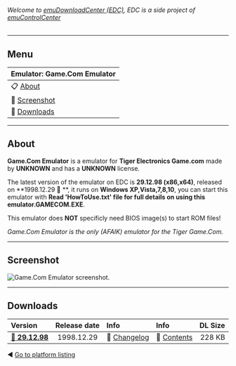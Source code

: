 ###### Welcome to [emuDownloadCenter (EDC)](https://github.com/PhoenixInteractiveNL/emuDownloadCenter/wiki/), EDC is a side project of [emuControlCenter](https://github.com/PhoenixInteractiveNL/emuControlCenter/wiki/)
***
## Menu
| **Emulator: Game.Com Emulator** |
|:---------|
| :clipboard: [About](#about) |
| :sunrise: [Screenshot](#screenshot) |
| :floppy_disk: [Downloads](#downloads) |
***
## About
**Game.Com Emulator** is a emulator for **Tiger Electronics Game.com** made by **UNKNOWN** and has a **UNKNOWN** license.

The latest version of the emulator on EDC is **29.12.98 (x86,x64)**, released on **1998.12.29 :triangular_flag_on_post: **, it runs on **Windows XP,Vista,7,8,10**, you can start this emulator with **Read 'HowToUse.txt' file for full details on using this emulator.GAMECOM.EXE**.

This emulator does **NOT** specificly need BIOS image(s) to start ROM files!

_Game.Com Emulator is the only (AFAIK) emulator for the Tiger Game.Com._
***
## Screenshot
![](https://raw.githubusercontent.com/PhoenixInteractiveNL/emuDownloadCenter/master/hooks/gamecomemu/screen.jpg "Game.Com Emulator screenshot.")
***
## Downloads
| Version  | Release date  | Info       | Info       | DL Size    |
|:---------|:-------------:|:-----------|:-----------|-----------:|
| [:floppy_disk: **29.12.98**](https://github.com/PhoenixInteractiveNL/edc-repo0003/raw/master/gamecomemu/29.12.98.7z) | 1998.12.29 | :page_facing_up: [Changelog](https://github.com/PhoenixInteractiveNL/edc-repo0003/blob/master/gamecomemu/29.12.98_changelog.txt) | :mag_right: [Contents](https://github.com/PhoenixInteractiveNL/edc-repo0003/blob/master/gamecomemu/29.12.98_contents.txt) | 228 KB |

:arrow_backward: [Go to platform listing](https://github.com/PhoenixInteractiveNL/emuDownloadCenter/wiki/EDC-Platform-List)
